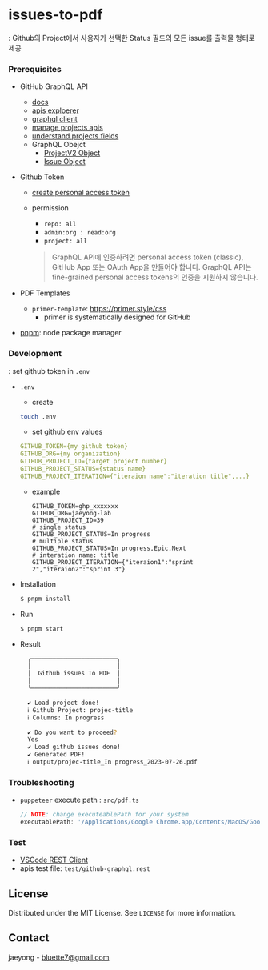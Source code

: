 # issues-to-pdf
: Github의 Project에서 사용자가 선택한 Status 필드의 모든 issue를 출력물 형태로 제공


### Prerequisites
- GitHub GraphQL API
  - [docs](https://docs.github.com/ko/graphql)
  - [apis exploerer](https://docs.github.com/ko/graphql/overview/explorer)
  - [graphql client](https://github.com/octokit/graphql.js)
  - [manage projects apis](https://docs.github.com/en/issues/planning-and-tracking-with-projects/automating-your-project/using-the-api-to-manage-projects)
  - [understand projects fields](https://docs.github.com/en/issues/planning-and-tracking-with-projects/understanding-fields/about-text-and-number-fields)
  - GraphQL Obejct
    - [ProjectV2 Object](https://docs.github.com/ko/graphql/reference/objects#projectv2)
    - [Issue Object](https://docs.github.com/ko/graphql/reference/objects#issue)


- Github Token
  - [create personal access token](https://docs.github.com/ko/authentication/keeping-your-account-and-data-secure/creating-a-personal-access-token)
  - permission
    - `repo: all`
    - `admin:org : read:org`
    - `project: all`


    > GraphQL API에 인증하려면 personal access token (classic), GitHub App 또는 OAuth App을 만들어야 합니다. GraphQL API는 fine-grained personal access tokens의 인증을 지원하지 않습니다.

- PDF Templates
  - `primer-template`: https://primer.style/css
    - primer is systematically designed for GitHub


- [pnpm](https://pnpm.io/): node package manager

### Development
: set github token in `.env`

- `.env`
  - create
  ```bash
  touch .env
  ```
  
  - set github env values
  ```yml
  GITHUB_TOKEN={my github token}
  GITHUB_ORG={my organization}
  GITHUB_PROJECT_ID={target project number}
  GITHUB_PROJECT_STATUS={status name}
  GITHUB_PROJECT_ITERATION={"iteraion name":"iteration title",...}
  ```

    * example
      ```
      GITHUB_TOKEN=ghp_xxxxxxx
      GITHUB_ORG=jaeyong-lab
      GITHUB_PROJECT_ID=39
      # single status
      GITHUB_PROJECT_STATUS=In progress
      # multiple status
      GITHUB_PROJECT_STATUS=In progress,Epic,Next
      # interation name: title
      GITHUB_PROJECT_ITERATION={"iteraion1":"sprint 2","iteraion2":"sprint 3"}
      ```

- Installation
  ```bash
  $ pnpm install
  ```
- Run
  ```bash
  $ pnpm start
  ```
- Result
  ```bash
    ╭────────────────────────╮
    │                        │
    │  Github issues To PDF  │
    │                        │
    ╰────────────────────────╯

    ✔ Load project done!
    ℹ Github Project: projec-title
    ℹ Columns: In progress    

    ✔ Do you want to proceed?
    Yes
    ✔ Load github issues done!
    ✔ Generated PDF!
    ℹ output/projec-title_In progress_2023-07-26.pdf 
  ```

### Troubleshooting
- `puppeteer` execute path :  `src/pdf.ts`
    ```javascript
    // NOTE: change executeablePath for your system
    executablePath: '/Applications/Google Chrome.app/Contents/MacOS/Google Chrome'
    ```

### Test
- [VSCode REST Client](https://marketplace.visualstudio.com/items?itemName=humao.rest-client)
- apis test file: `test/github-graphql.rest`


<!-- LICENSE -->
## License

Distributed under the MIT License. See `LICENSE` for more information.


<!-- CONTACT -->
## Contact

jaeyong - bluette7@gmail.com
